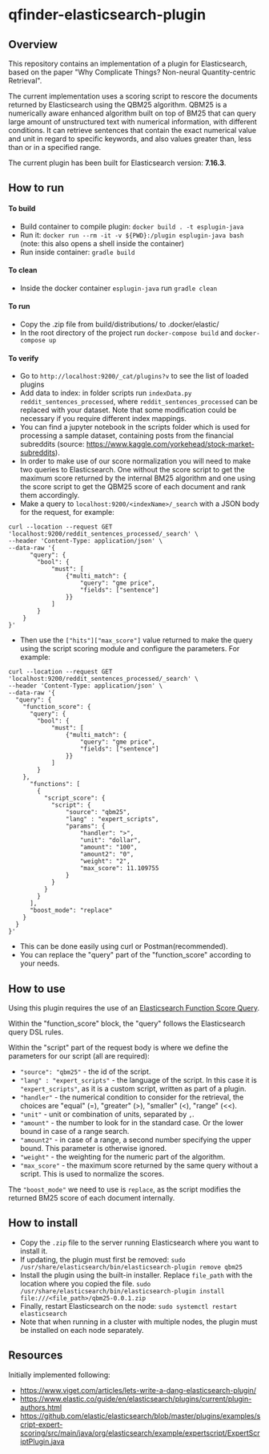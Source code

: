 # qfinder-elasticsearch-plugin

## Overview
This repository contains an implementation of a plugin for Elasticsearch, based on the paper 
"Why Complicate Things? Non-neural Quantity-centric Retrieval". 

The current implementation uses a scoring script to rescore the documents returned by Elasticsearch using the QBM25 algorithm.
QBM25 is a numerically aware enhanced algorithm built on top of BM25 that can query large amount of unstructured text with numerical information,
with different conditions. It can retrieve sentences that contain the exact numerical value and unit in regard to 
specific keywords, and also values greater than, less than or in a specified range.

The current plugin has been built for Elasticsearch version: **7.16.3**.

## How to run

#### To build
- Build container to compile plugin: ``docker build . -t esplugin-java``
- Run it: ``docker run --rm -it -v ${PWD}:/plugin esplugin-java bash`` (note: this also opens a shell inside the container)
- Run inside container: ``gradle build``

#### To clean
- Inside the docker container ``esplugin-java`` run ``gradle clean``

#### To run
- Copy the .zip file from build/distributions/ to .docker/elastic/
- In the root directory of the project run ``docker-compose build`` and ``docker-compose up``

#### To verify
- Go to ``http://localhost:9200/_cat/plugins?v`` to see the list of loaded plugins
- Add data to index: in folder scripts run `indexData.py reddit_sentences_processed`, where `reddit_sentences_processed` can be replaced with your dataset. Note that some modification could be necessary if you require different index mappings.
- You can find a jupyter notebook in the scripts folder which is used for processing a sample dataset, containing posts from the financial subreddits (source: https://www.kaggle.com/yorkehead/stock-market-subreddits).
- In order to make use of our score normalization you will need to make two queries to Elasticsearch. One without the score script to get the maximum score returned by the internal BM25 algorithm and one using the score script to get the QBM25 score of each document and rank them accordingly.
- Make a query to `localhost:9200/<indexName>/_search` with a JSON body for the request, for example:
```
curl --location --request GET 'localhost:9200/reddit_sentences_processed/_search' \
--header 'Content-Type: application/json' \
--data-raw '{
      "query": {
        "bool": {
            "must": [
                {"multi_match": {
                    "query": "gme price",
                    "fields": ["sentence"]
                }}
            ]
        }
    }
}'
```

- Then use the `["hits"]["max_score"]` value returned to make the query using the script scoring module and configure the parameters. For example:
```
curl --location --request GET 'localhost:9200/reddit_sentences_processed/_search' \
--header 'Content-Type: application/json' \
--data-raw '{
  "query": {
    "function_score": {
      "query": {
        "bool": {
            "must": [
                {"multi_match": {
                    "query": "gme price",
                    "fields": ["sentence"]
                }}
            ]
        }
    },
      "functions": [
        {
          "script_score": {
            "script": {
                "source": "qbm25",
                "lang" : "expert_scripts",
                "params": {
                    "handler": ">",
                    "unit": "dollar",
                    "amount": "100",
                    "amount2": "0", 
                    "weight": "2",
                    "max_score": 11.109755
                }
            }
          }
        }
      ],
      "boost_mode": "replace"
    }
  }
}'
```
- This can be done easily using curl or Postman(recommended).
- You can replace the "query" part of the "function_score" according to your needs.

## How to use
Using this plugin requires the use of an [Elasticsearch Function Score Query](https://www.elastic.co/guide/en/elasticsearch/reference/current/query-dsl-function-score-query.html).

Within the "function_score" block, the "query" follows the Elasticsearch query DSL rules.

Within the "script" part of the request body is where we define the parameters for our script (all are required):
- `"source": "qbm25"` - the id of the script.
- `"lang" : "expert_scripts"` - the language of the script. In this case it is `"expert_scripts"`, as it is a custom script, written as part of a plugin.
- `"handler"` - the numerical condition to consider for the retrieval, the choices are "equal" (=), "greater" (>), "smaller" (<), "range" (<<).
- `"unit"` - unit or combination of units, separated by `,`.
- `"amount"` - the number to look for in the standard case. Or the lower bound in case of a range search.
- `"amount2"` - in case of a range, a second number specifying the upper bound. This parameter is otherwise ignored.
- `"weight"` - the weighting for the numeric part of the algorithm.
- `"max_score"` - the maximum score returned by the same query without a script. This is used to normalize the scores.

The `"boost_mode"` we need to use is `replace`, as the script modifies the returned BM25 score of each document internally.

## How to install
- Copy the `.zip` file to the server running Elasticsearch where you want to install it.
- If updating, the plugin must first be removed:
```sudo /usr/share/elasticsearch/bin/elasticsearch-plugin remove qbm25```
- Install the plugin using the built-in installer. Replace `file_path` with the location where you copied the file. 
```sudo /usr/share/elasticsearch/bin/elasticsearch-plugin install file:///<file_path>/qbm25-0.0.1.zip```
- Finally, restart Elasticsearch on the node:
```sudo systemctl restart elasticsearch```
-  Note that when running in a cluster with multiple nodes, the plugin must be installed on each node separately.

## Resources
Initially implemented following: 
- <https://www.viget.com/articles/lets-write-a-dang-elasticsearch-plugin/>
- <https://www.elastic.co/guide/en/elasticsearch/plugins/current/plugin-authors.html>
- <https://github.com/elastic/elasticsearch/blob/master/plugins/examples/script-expert-scoring/src/main/java/org/elasticsearch/example/expertscript/ExpertScriptPlugin.java>
